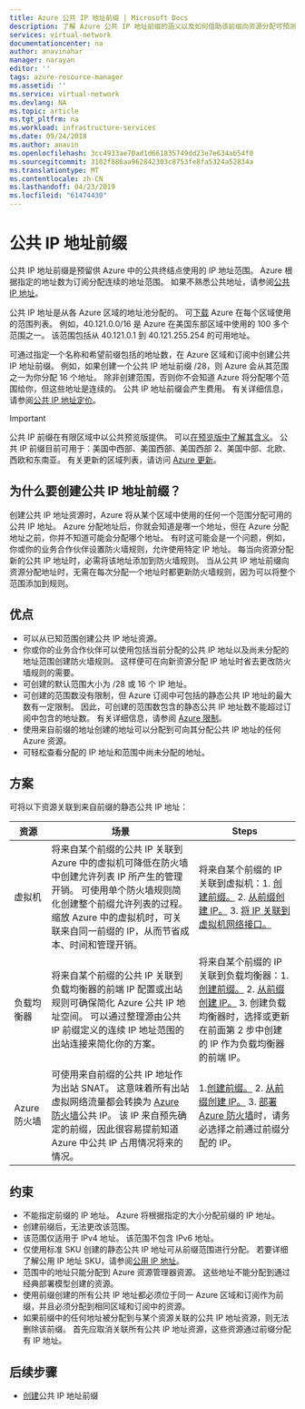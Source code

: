 ```yaml
---
title: Azure 公共 IP 地址前缀 | Microsoft Docs
description: 了解 Azure 公共 IP 地址前缀的涵义以及如何借助该前缀向资源分配可预测的公共 IP 地址。
services: virtual-network
documentationcenter: na
author: anavinahar
manager: narayan
editor: ''
tags: azure-resource-manager
ms.assetid: ''
ms.service: virtual-network
ms.devlang: NA
ms.topic: article
ms.tgt_pltfrm: na
ms.workload: infrastructure-services
ms.date: 09/24/2018
ms.author: anavin
ms.openlocfilehash: 3cc4933ae70ad1d661835749dd23e7e634ab54f0
ms.sourcegitcommit: 3102f886aa962842303c8753fe8fa5324a52834a
ms.translationtype: MT
ms.contentlocale: zh-CN
ms.lasthandoff: 04/23/2019
ms.locfileid: "61474430"
---
```

# <a name="public-ip-address-prefix"></a>公共 IP 地址前缀

公共 IP 地址前缀是预留供 Azure 中的公共终结点使用的 IP 地址范围。 Azure 根据指定的地址数为订阅分配连续的地址范围。 如果不熟悉公共地址，请参阅[公共 IP 地址](virtual-network-ip-addresses-overview-arm.md#public-ip-addresses)。

公共 IP 地址是从各 Azure 区域的地址池分配的。 可[下载](https://www.microsoft.com/download/details.aspx?id=56519) Azure 在每个区域使用的范围列表。 例如，40.121.0.0/16 是 Azure 在美国东部区域中使用的 100 多个范围之一。 该范围包括从 40.121.0.1 到 40.121.255.254 的可用地址。

可通过指定一个名称和希望前缀包括的地址数，在 Azure 区域和订阅中创建公共 IP 地址前缀。 例如，如果创建一个公共 IP 地址前缀 /28，则 Azure 会从其范围之一为你分配 16 个地址。 除非创建范围，否则你不会知道 Azure 将分配哪个范围给你，但这些地址是连续的。 公共 IP 地址前缀会产生费用。 有关详细信息，请参阅[公共 IP 地址定价](https://azure.microsoft.com/pricing/details/ip-addresses)。

> [!IMPORTANT]
> 公共 IP 前缀在有限区域中以公共预览版提供。 可以[在预览版中了解其含义](https://azure.microsoft.com/support/legal/preview-supplemental-terms/)。 公共 IP 前缀目前可用于：美国中西部、美国西部、美国西部 2、美国中部、北欧、西欧和东南亚。 有关更新的区域列表，请访问 [Azure 更新](https://azure.microsoft.com/updates/?product=virtual-network)。

## <a name="why-create-a-public-ip-address-prefix"></a>为什么要创建公共 IP 地址前缀？

创建公共 IP 地址资源时，Azure 将从某个区域中使用的任何一个范围分配可用的公共 IP 地址。 Azure 分配地址后，你就会知道是哪一个地址，但在 Azure 分配地址之前，你并不知道可能会分配哪个地址。 有时这可能会是一个问题，例如，你或你的业务合作伙伴设置防火墙规则，允许使用特定 IP 地址。 每当向资源分配新的公共 IP 地址时，必需将该地址添加到防火墙规则。 当从公共 IP 地址前缀向资源分配地址时，无需在每次分配一个地址时都更新防火墙规则，因为可以将整个范围添加到规则。

## <a name="benefits"></a>优点

- 可以从已知范围创建公共 IP 地址资源。
- 你或你的业务合作伙伴可以使用包括当前分配的公共 IP 地址以及尚未分配的地址范围创建防火墙规则。 这样便可在向新资源分配 IP 地址时省去更改防火墙规则的需要。
- 可创建的默认范围大小为 /28 或 16 个 IP 地址。
- 可创建的范围数没有限制，但 Azure 订阅中可包括的静态公共 IP 地址的最大数有一定限制。 因此，可创建的范围数包含的静态公共 IP 地址数不能超过订阅中包含的地址数。 有关详细信息，请参阅 [Azure 限制](../azure-subscription-service-limits.md?toc=%2fazure%2fvirtual-network%2ftoc.json#azure-resource-manager-virtual-networking-limits)。
- 使用来自前缀的地址创建的地址可以分配到可向其分配公共 IP 地址的任何 Azure 资源。
- 可轻松查看分配的 IP 地址和范围中尚未分配的地址。

## <a name="scenarios"></a>方案
可将以下资源关联到来自前缀的静态公共 IP 地址：

|资源|场景|Steps|
|---|---|---|
|虚拟机| 将来自某个前缀的公共 IP 关联到 Azure 中的虚拟机可降低在防火墙中创建允许列表 IP 所产生的管理开销。 可使用单个防火墙规则简化创建整个前缀允许列表的过程。 缩放 Azure 中的虚拟机时，可关联来自同一前缀的 IP，从而节省成本、时间和管理开销。| 将来自某个前缀的 IP 关联到虚拟机：1. [创建前缀。](manage-public-ip-address-prefix.md) 2. [从前缀创建 IP。](manage-public-ip-address-prefix.md) 3. [将 IP 关联到虚拟机网络接口。](virtual-network-network-interface-addresses.md#add-ip-addresses)
| 负载均衡器 | 将来自某个前缀的公共 IP 关联到负载均衡器的前端 IP 配置或出站规则可确保简化 Azure 公共 IP 地址空间。 可以通过整理源由公共 IP 前缀定义的连续 IP 地址范围的出站连接来简化你的方案。 | 将来自某个前缀的 IP 关联到负载均衡器：1. [创建前缀。](manage-public-ip-address-prefix.md) 2. [从前缀创建 IP。](manage-public-ip-address-prefix.md) 3. 创建负载均衡器时，选择或更新在前面第 2 步中创建的 IP 作为负载均衡器的前端 IP。 |
| Azure 防火墙 | 可使用来自前缀的公共 IP 地址作为出站 SNAT。 这意味着所有出站虚拟网络流量都会转换为 [Azure 防火墙](../firewall/overview.md?toc=%2fazure%2fvirtual-network%2ftoc.json)公共 IP。 该 IP 来自预先确定的前缀，因此很容易提前知道 Azure 中公共 IP 占用情况将来的情况。 | 1.[创建前缀。](manage-public-ip-address-prefix.md) 2. [从前缀创建 IP。](manage-public-ip-address-prefix.md) 3. [部署 Azure 防火墙](../firewall/tutorial-firewall-deploy-portal.md?toc=%2fazure%2fvirtual-network%2ftoc.json#deploy-the-firewall)时，请务必选择之前通过前缀分配的 IP。|

## <a name="constraints"></a>约束

- 不能指定前缀的 IP 地址。 Azure 将根据指定的大小分配前缀的 IP 地址。
- 创建前缀后，无法更改该范围。
- 该范围仅适用于 IPv4 地址。 该范围不包含 IPv6 地址。
- 仅使用标准 SKU 创建的静态公共 IP 地址可从前缀范围进行分配。 若要详细了解公用 IP 地址 SKU，请参阅[公用 IP 地址](virtual-network-ip-addresses-overview-arm.md#public-ip-addresses)。
- 范围中的地址只能分配到 Azure 资源管理器资源。 这些地址不能分配到通过经典部署模型创建的资源。
- 使用前缀创建的所有公共 IP 地址都必须位于同一 Azure 区域和订阅作为前缀，并且必须分配到相同区域和订阅中的资源。
- 如果前缀中的任何地址被分配到与某个资源关联的公共 IP 地址资源，则无法删除该前缀。 首先应取消关联所有公共 IP 地址资源，这些资源通过前缀分配有 IP 地址。


## <a name="next-steps"></a>后续步骤

- [创建](manage-public-ip-address-prefix.md)公共 IP 地址前缀
